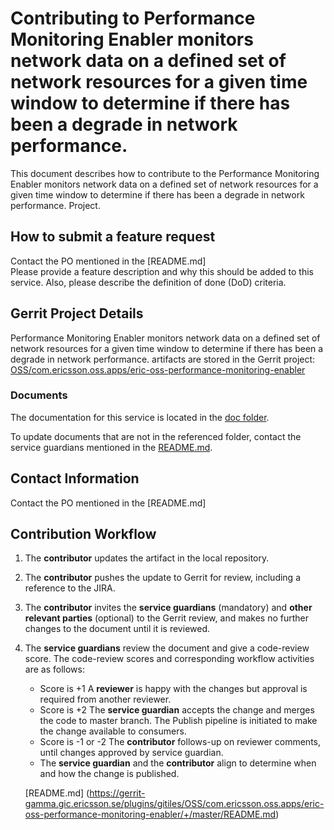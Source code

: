 # Contributing to Performance Monitoring Enabler monitors network data on a defined set of network resources for a given time window to determine if there has been a degrade in network performance.

This document describes how to contribute to the Performance Monitoring Enabler monitors network data on a defined set of network resources for a given time window to determine if there has been a degrade in network performance. Project.

## How to submit a feature request
Contact the PO mentioned in the [README.md]  
Please provide a feature description and why this should be added to this service. Also, please describe the definition of done (DoD) criteria.

## Gerrit Project Details  
Performance Monitoring Enabler monitors network data on a defined set of network resources for a given time window to determine if there has been a degrade in network performance. artifacts are stored in the Gerrit project: [OSS/com.ericsson.oss.apps/eric-oss-performance-monitoring-enabler](https://gerrit-gamma.gic.ericsson.se/#/admin/projects/OSS/com.ericsson.oss.apps/eric-oss-performance-monitoring-enabler)
  
### Documents

The documentation for this service is located in the [doc folder](https://gerrit-gamma.gic.ericsson.se/plugins/gitiles/OSS/com.ericsson.oss.apps/eric-oss-performance-monitoring-enabler/+/master/doc).

To update documents that are not in the referenced folder, contact the service guardians mentioned in the [README.md](https://gerrit-gamma.gic.ericsson.se/plugins/gitiles/OSS/com.ericsson.oss.apps/eric-oss-performance-monitoring-enabler/+/master/README.md).

## Contact Information
Contact the PO mentioned in the [README.md]


## Contribution Workflow
1. The **contributor** updates the artifact in the local repository.
2. The **contributor** pushes the update to Gerrit for review, including a reference to the JIRA.
3. The **contributor** invites the **service guardians** (mandatory) and **other relevant parties** (optional) to the Gerrit review, and makes no further changes to the document until it is reviewed.
4. The **service guardians** review the document and give a code-review score.
The code-review scores and corresponding workflow activities are as follows:
    - Score is +1
        A **reviewer** is happy with the changes but approval is required from another reviewer.
    - Score is +2
        The **service guardian** accepts the change and merges the code to master branch. The Publish pipeline is initiated to make the change available to consumers.
    - Score is -1 or -2
        The **contributor** follows-up on reviewer comments, until changes approved by service guardian.
    - The **service guardian** and the **contributor** align to determine when and how the change is published.

   [README.md] (https://gerrit-gamma.gic.ericsson.se/plugins/gitiles/OSS/com.ericsson.oss.apps/eric-oss-performance-monitoring-enabler/+/master/README.md)